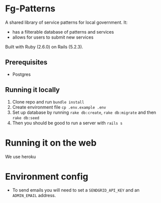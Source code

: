 # Fg-Patterns

A shared library of service patterns for local government. It:

* has a filterable database of patterns and services
* allows for users to submit new services

Built with Ruby (2.6.0) on Rails (5.2.3).

## Prerequisites

* Postgres

## Running it locally

1. Clone repo and run `bundle install`
2. Create environment file `cp .env.example .env`
2. Set up database by running `rake db:create`, `rake db:migrate` and then `rake db:seed`
3. Then you should be good to run a server with `rails s`

# Running it on the web

We use heroku

# Environment config

* To send emails you will need to set a `SENDGRID_API_KEY` and an `ADMIN_EMAIL` address.